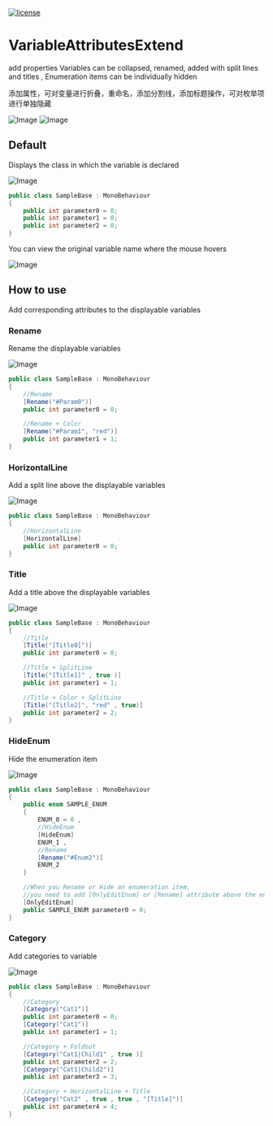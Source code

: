 [![license](https://img.shields.io/badge/license-MIT-brightgreen.svg?style=flat-square)](https://github.com/YuloongBY/VariableAttributesExpand/blob/main/LICENSE)

# VariableAttributesExtend

add properties Variables can be collapsed, renamed, added with split lines and titles , Enumeration items can be individually hidden

添加属性，可对变量进行折叠，重命名，添加分割线，添加标题操作，可对枚举项进行单独隐藏

![Image](https://github.com/YuloongBY/BYImage/blob/main/VariableAttributesExtend/StyleDark.png)
![Image](https://github.com/YuloongBY/BYImage/blob/main/VariableAttributesExtend/StyleLight.png)

## Default
Displays the class in which the variable is declared

![Image](https://github.com/YuloongBY/BYImage/blob/main/VariableAttributesExtend/DrawClass.png)
```csharp
public class SampleBase : MonoBehaviour
{
    public int parameter0 = 0;
    public int parameter1 = 0;
    public int parameter2 = 0;
}
```
You can view the original variable name where the mouse hovers

![Image](https://github.com/YuloongBY/BYImage/blob/main/VariableAttributesExtend/Mouse.gif)

## How to use
Add corresponding attributes to the displayable variables

### Rename
Rename the displayable variables

![Image](https://github.com/YuloongBY/BYImage/blob/main/VariableAttributesExtend/Rename.png)
```csharp
public class SampleBase : MonoBehaviour
{
    //Rename
    [Rename("#Param0")]
    public int parameter0 = 0;

    //Rename + Color
    [Rename("#Param1", "red")]
    public int parameter1 = 1;
}
```
### HorizontalLine
Add a split line above the displayable variables

![Image](https://github.com/YuloongBY/BYImage/blob/main/VariableAttributesExtend/Splitline.png)
```csharp
public class SampleBase : MonoBehaviour
{
    //HorizontalLine
    [HorizontalLine]
    public int parameter0 = 0;
}
```
### Title
Add a title above the displayable variables

![Image](https://github.com/YuloongBY/BYImage/blob/main/VariableAttributesExtend/Title.png)
```csharp
public class SampleBase : MonoBehaviour
{
    //Title
    [Title("[Title0]")]
    public int parameter0 = 0;

    //Title + SplitLine
    [Title("[Title1]" , true )]
    public int parameter1 = 1;

    //Title + Color + SplitLine
    [Title("[Title2]", "red" , true)]
    public int parameter2 = 2;
}
```
### HideEnum
Hide the enumeration item

![Image](https://github.com/YuloongBY/BYImage/blob/main/VariableAttributesExtend/Enum.png)
```csharp
public class SampleBase : MonoBehaviour
{
    public enum SAMPLE_ENUM
    {
        ENUM_0 = 0 ,
        //HideEnum
        [HideEnum]
        ENUM_1 ,
        //Rename
        [Rename("#Enum2")]
        ENUM_2 
    }

    //When you Rename or Hide an enumeration item,
    //you need to add [OnlyEditEnum] or [Rename] attribute above the enumeration variable
    [OnlyEditEnum]
    public SAMPLE_ENUM parameter0 = 0;
}
```
### Category
Add categories to variable

![Image](https://github.com/YuloongBY/BYImage/blob/main/VariableAttributesExtend/Category.gif)
```csharp
public class SampleBase : MonoBehaviour
{
    //Category
    [Category("Cat1")]
    public int parameter0 = 0;
    [Category("Cat1")]
    public int parameter1 = 1;

    //Category + Foldout
    [Category("Cat1|Child1" , true )]
    public int parameter2 = 2;
    [Category("Cat1|Child2")]
    public int parameter3 = 3;

    //Category + HorizontalLine + Title
    [Category("Cat2" , true , true , "[Title]")]
    public int parameter4 = 4;
}
```
